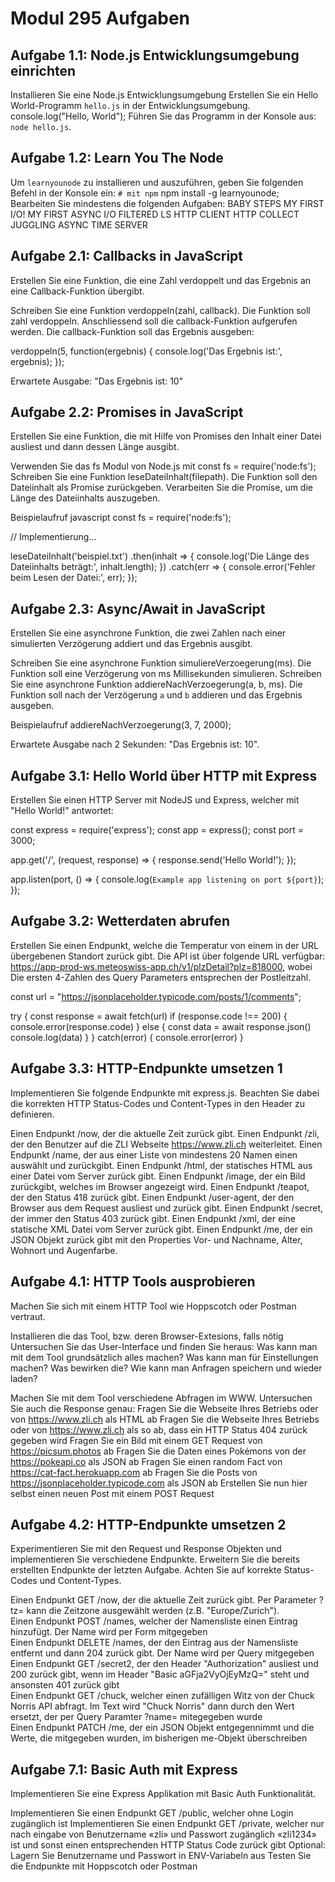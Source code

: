 # Modul 295 Aufgaben

## Aufgabe 1.1: Node.js Entwicklungsumgebung einrichten

Installieren Sie eine Node.js Entwicklungsumgebung
Erstellen Sie ein Hello World-Programm `hello.js` in der Entwicklungsumgebung.
console.log("Hello, World");
Führen Sie das Programm in der Konsole aus: `node hello.js`.

## Aufgabe 1.2: Learn You The Node

Um `learnyounode` zu installieren und auszuführen, geben Sie folgenden Befehl in der Konsole ein:
`# mit npm`
npm install -g learnyounode;
Bearbeiten Sie mindestens die folgenden Aufgaben:
BABY STEPS
MY FIRST I/O!
MY FIRST ASYNC I/O
FILTERED LS
HTTP CLIENT
HTTP COLLECT
JUGGLING ASYNC
TIME SERVER

## Aufgabe 2.1: Callbacks in JavaScript

Erstellen Sie eine Funktion, die eine Zahl verdoppelt und das Ergebnis an eine Callback-Funktion übergibt.

Schreiben Sie eine Funktion verdoppeln(zahl, callback).
Die Funktion soll zahl verdoppeln.
Anschliessend soll die callback-Funktion aufgerufen werden.
Die callback-Funktion soll das Ergebnis ausgeben:

verdoppeln(5, function(ergebnis) {
console.log('Das Ergebnis ist:', ergebnis);
});

Erwartete Ausgabe: "Das Ergebnis ist: 10"

## Aufgabe 2.2: Promises in JavaScript

Erstellen Sie eine Funktion, die mit Hilfe von Promises den Inhalt einer Datei ausliest und dann dessen Länge ausgibt.

Verwenden Sie das fs Modul von Node.js mit const fs = require('node:fs');
Schreiben Sie eine Funktion leseDateiInhalt(filepath).
Die Funktion soll den Dateiinhalt als Promise zurückgeben.
Verarbeiten Sie die Promise, um die Länge des Dateiinhalts auszugeben.

Beispielaufruf
javascript const fs = require('node:fs');

// Implementierung...

leseDateiInhalt('beispiel.txt')
.then(inhalt => { console.log('Die Länge des Dateiinhalts beträgt:', inhalt.length);
})
.catch(err => { console.error('Fehler beim Lesen der Datei:', err);
});

## Aufgabe 2.3: Async/Await in JavaScript

Erstellen Sie eine asynchrone Funktion, die zwei Zahlen nach einer simulierten Verzögerung addiert und das Ergebnis ausgibt.

Schreiben Sie eine asynchrone Funktion simuliereVerzoegerung(ms).
Die Funktion soll eine Verzögerung von ms Millisekunden simulieren.
Schreiben Sie eine asynchrone Funktion addiereNachVerzoegerung(a, b, ms).
Die Funktion soll nach der Verzögerung `a` und `b` addieren und das Ergebnis ausgeben.

Beispielaufruf
addiereNachVerzoegerung(3, 7, 2000);

Erwartete Ausgabe nach 2 Sekunden: "Das Ergebnis ist: 10".

## Aufgabe 3.1: Hello World über HTTP mit Express

Erstellen Sie einen HTTP Server mit NodeJS und Express, welcher mit "Hello World!" antwortet:

const express = require('express');
const app = express();
const port = 3000;

app.get('/', (request, response) => {
response.send('Hello World!');
});

app.listen(port, () => {
console.log(`Example app listening on port ${port}`);
});

## Aufgabe 3.2: Wetterdaten abrufen

Erstellen Sie einen Endpunkt, welche die Temperatur von einem in der URL übergebenen Standort zurück gibt.
Die API ist über folgende URL verfügbar: https://app-prod-ws.meteoswiss-app.ch/v1/plzDetail?plz=818000, wobei
Die ersten 4-Zahlen des Query Parameters entsprechen der Postleitzahl.

const url = "https://jsonplaceholder.typicode.com/posts/1/comments";


try {
const response = await fetch(url)
if (response.code !== 200) {
console.error(response.code)
}
else {
const data = await response.json()
console.log(data)
}
} catch(error) {
console.error(error)
}

## Aufgabe 3.3: HTTP-Endpunkte umsetzen 1

Implementieren Sie folgende Endpunkte mit express.js. Beachten Sie dabei die korrekten HTTP Status-Codes und Content-Types in den Header zu definieren.

Einen Endpunkt /now, der die aktuelle Zeit zurück gibt.
Einen Endpunkt /zli, der den Benutzer auf die ZLI Webseite https://www.zli.ch weiterleitet.
Einen Endpunkt /name, der aus einer Liste von mindestens 20 Namen einen auswählt und zurückgibt.
Einen Endpunkt /html, der statisches HTML aus einer Datei vom Server zurück gibt.
Einen Endpunkt /image, der ein Bild zurückgibt, welches im Browser angezeigt wird.
Einen Endpunkt /teapot, der den Status 418 zurück gibt.
Einen Endpunkt /user-agent, der den Browser aus dem Request ausliest und zurück gibt.
Einen Endpunkt /secret, der immer den Status 403 zurück gibt.
Einen Endpunkt /xml, der eine statische XML Datei vom Server zurück gibt.
Einen Endpunkt /me, der ein JSON Objekt zurück gibt mit den Properties Vor- und Nachname, Alter, Wohnort und Augenfarbe.

## Aufgabe 4.1: HTTP Tools ausprobieren

Machen Sie sich mit einem HTTP Tool wie Hoppscotch oder Postman vertraut.

Installieren die das Tool, bzw. deren Browser-Extesions, falls nötig
Untersuchen Sie das User-Interface und finden Sie heraus:
Was kann man mit dem Tool grundsätzlich alles machen?
Was kann man für Einstellungen machen? Was bewirken die?
Wie kann man Anfragen speichern und wieder laden?

Machen Sie mit dem Tool verschiedene Abfragen im WWW. Untersuchen Sie auch die Response genau:
Fragen Sie die Webseite Ihres Betriebs oder von https://www.zli.ch als HTML ab
Fragen Sie die Webseite Ihres Betriebs oder von https://www.zli.ch als so ab, dass ein HTTP Status 404 zurück gegeben wird
Fragen Sie ein Bild mit einem GET Request von https://picsum.photos ab
Fragen Sie die Daten eines Pokémons von der https://pokeapi.co als JSON ab
Fragen Sie einen random Fact von https://cat-fact.herokuapp.com ab
Fragen Sie die Posts von https://jsonplaceholder.typicode.com als JSON ab
Erstellen Sie nun hier selbst einen neuen Post mit einem POST Request

## Aufgabe 4.2: HTTP-Endpunkte umsetzen 2

Experimentieren Sie mit den Request und Response Objekten und implementieren Sie verschiedene Endpunkte. Erweitern Sie die bereits erstellten Endpunkte der letzten Aufgabe. Achten Sie auf korrekte Status-Codes und Content-Types.

Einen Endpunkt GET /now, der die aktuelle Zeit zurück gibt. Per Parameter ?tz= kann die Zeitzone ausgewählt werden (z.B. "Europe/Zurich").  
Einen Endpunkt POST /names, welcher der Namensliste einen Eintrag hinzufügt. Der Name wird per Form mitgegeben  
Einen Endpunkt DELETE /names, der den Eintrag aus der Namensliste entfernt und dann 204 zurück gibt. Der Name wird per Query mitgegeben  
Einen Endpunkt GET /secret2, der den Header "Authorization" ausliest und 200 zurück gibt, wenn im Header "Basic aGFja2VyOjEyMzQ=" steht und ansonsten 401 zurück gibt  
Einen Endpunkt GET /chuck, welcher einen zufälligen Witz von der Chuck Norris API abfragt. Im Text wird "Chuck Norris" dann durch den Wert ersetzt, der per Query Paramter ?name= mitegegeben wurde  
Einen Endpunkt PATCH /me, der ein JSON Objekt entgegennimmt und die Werte, die mitgegeben wurden, im bisherigen me-Objekt überschreiben  

## Aufgabe 7.1: Basic Auth mit Express

Implementieren Sie eine Express Applikation mit Basic Auth Funktionalität.

Implementieren Sie einen Endpunkt GET /public, welcher ohne Login zugänglich ist
Implementieren Sie einen Endpunkt GET /private, welcher nur nach eingabe von Benutzername «zli» und Passwort zugänglich «zli1234» ist und sonst einen entsprechenden HTTP Status Code zurück gibt
Optional: Lagern Sie Benutzername und Passwort in ENV-Variabeln aus
Testen Sie die Endpunkte mit Hoppscotch oder Postman

